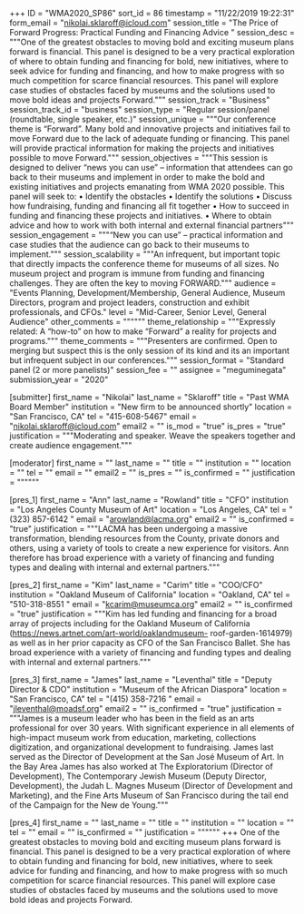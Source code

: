 +++
ID = "WMA2020_SP86"
sort_id = 86
timestamp = "11/22/2019 19:22:31"
form_email = "nikolai.sklaroff@icloud.com"
session_title = "The Price of Forward Progress:  Practical Funding and Financing Advice "
session_desc = """One of the greatest obstacles to moving bold and exciting museum plans forward is financial. This panel is designed to be a very practical exploration of where to obtain
funding and financing for bold, new initiatives, where to seek advice for funding and financing, and how to make progress with so much competition for scarce financial
resources. This panel will explore case studies of obstacles faced by museums and the solutions used to move bold ideas and projects Forward."""
session_track = "Business"
session_track_id = "business"
session_type = "Regular session/panel (roundtable, single speaker, etc.)"
session_unique = """Our conference theme is “Forward”. Many bold and innovative projects and initiatives fail to move Forward due to the lack of adequate funding or financing. This panel will provide practical information for making the projects and initiatives possible to move Forward."""
session_objectives = """This session is designed to deliver “news you can use” – information that attendees can go back to their museums and implement in order to make the bold and existing initiatives and projects emanating from WMA 2020 possible.
This panel will seek to:
• Identify the obstacles
• Identify the solutions
• Discuss how fundraising, funding and financing all fit together
• How to succeed in funding and financing these projects and initiatives.
• Where to obtain advice and how to work with both internal and external financial partners"""
session_engagement = """“New you can use” – practical information and case studies that the audience can go back to their museums to implement."""
session_scalability = """An infrequent, but important topic that directly impacts the conference theme for museums of all sizes.  No museum project and program is immune from funding and financing challenges.  They are often the key to moving FORWARD."""
audience = "Events Planning, Development/Membership, General Audience, Museum Directors, program and project leaders, construction and exhibit professionals, and CFOs."
level = "Mid-Career, Senior Level, General Audience"
other_comments = """"""
theme_relationship = """Expressly related:   A “how-to” on how to make “Forward” a reality for projects and programs."""
theme_comments = """Presenters are confirmed.   Open to merging but suspect this is the only session of its kind and its an important but infrequent subject in our conferences."""
session_format = "Standard panel (2 or more panelists)"
session_fee = ""
assignee = "meguminegata"
submission_year = "2020"

[submitter]
first_name = "Nikolai"
last_name = "Sklaroff"
title = "Past WMA Board Member"
institution = "New firm to be announced shortly"
location = "San Francisco, CA"
tel = "415-608-5467"
email = "nikolai.sklaroff@icloud.com"
email2 = ""
is_mod = "true"
is_pres = "true"
justification = """Moderating and speaker.   Weave the speakers together and create audience engagement."""

[moderator]
first_name = ""
last_name = ""
title = ""
institution = ""
location = ""
tel = ""
email = ""
email2 = ""
is_pres = ""
is_confirmed = ""
justification = """"""

[pres_1]
first_name = "Ann"
last_name = "Rowland"
title = "CFO"
institution = "Los Angeles County Museum of Art"
location = "Los Angeles, CA"
tel = "(323) 857-6142 "
email = "arowland@lacma.org"
email2 = ""
is_confirmed = "true"
justification = """LACMA has been undergoing a massive transformation, blending resources from the County, private donors and others, using a variety of tools to create a new experience for visitors. Ann therefore has broad experience with a variety of financing and funding types and dealing with internal and external partners."""

[pres_2]
first_name = "Kim"
last_name = "Carim"
title = "COO/CFO"
institution = "Oakland Museum of California"
location = "Oakland, CA"
tel = "510-318-8551 "
email = "kcarim@museumca.org"
email2 = ""
is_confirmed = "true"
justification = """Kim has led funding and financing for a broad array of projects including for the
Oakland Museum of California (https://news.artnet.com/art-world/oaklandmuseum-
roof-garden-1614979) as well as in her prior capacity as CFO of the San
Francisco Ballet. She has broad experience with a variety of financing and funding
types and dealing with internal and external partners."""

[pres_3]
first_name = "James"
last_name = "Leventhal"
title = "Deputy Director & CDO"
institution = "Museum of the African Diaspora"
location = "San Francisco, CA"
tel = "(415) 358-7216 "
email = "jleventhal@moadsf.org"
email2 = ""
is_confirmed = "true"
justification = """James is a museum leader who has been in the field as an arts professional for over 30 years. With significant experience in all elements of high-impact museum work from education, marketing, collections digitization, and organizational development to fundraising. James last served as the Director of Development at the San José Museum of Art. In the Bay Area James has also worked at The Exploratorium (Director of Development), The Contemporary Jewish Museum (Deputy Director, Development), the Judah L. Magnes Museum (Director of Development and Marketing), and the Fine Arts Museum of San Francisco during the tail end of the Campaign for the New de Young."""

[pres_4]
first_name = ""
last_name = ""
title = ""
institution = ""
location = ""
tel = ""
email = ""
is_confirmed = ""
justification = """"""
+++
One of the greatest obstacles to moving bold and exciting museum plans forward is financial. This panel is designed to be a very practical exploration of where to obtain
funding and financing for bold, new initiatives, where to seek advice for funding and financing, and how to make progress with so much competition for scarce financial
resources. This panel will explore case studies of obstacles faced by museums and the solutions used to move bold ideas and projects Forward.